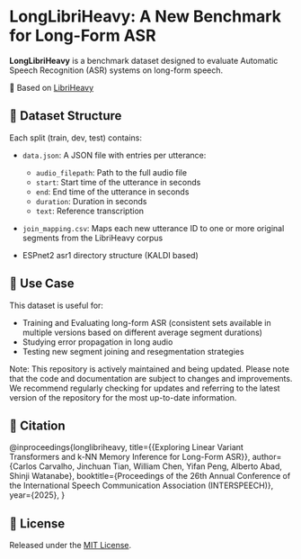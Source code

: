# LongLibriHeavy: A New Benchmark for Long-Form ASR

**LongLibriHeavy** is a benchmark dataset designed to evaluate Automatic Speech Recognition (ASR) systems on long-form speech.

🔗 Based on [LibriHeavy](https://github.com/k2-fsa/libriheavy)

## 📂 Dataset Structure

Each split (train, dev, test) contains:

- `data.json`: A JSON file with entries per utterance:
  - `audio_filepath`: Path to the full audio file
  - `start`: Start time of the utterance in seconds
  - `end`: End time of the utterance in seconds
  - `duration`: Duration in seconds
  - `text`: Reference transcription

- `join_mapping.csv`: Maps each new utterance ID to one or more original segments from the LibriHeavy corpus
- ESPnet2 asr1 directory structure (KALDI based)

## 🧪 Use Case

This dataset is useful for:

- Training and Evaluating long-form ASR (consistent sets available in multiple versions based on different average segment durations)
- Studying error propagation in long audio
- Testing new segment joining and resegmentation strategies

Note: This repository is actively maintained and being updated. Please note that the code and documentation are subject to changes and improvements. We recommend regularly checking for updates and referring to the latest version of the repository for the most up-to-date information.

## 📎 Citation

@inproceedings{longlibriheavy,
    title={{Exploring Linear Variant Transformers and k-NN Memory Inference for Long-Form ASR}},
    author={Carlos Carvalho, Jinchuan Tian, William Chen, Yifan Peng, Alberto Abad, Shinji Watanabe},
    booktitle={Proceedings of the 26th Annual Conference of the International Speech Communication Association (INTERSPEECH)},
    year={2025},
}

## 📄 License

Released under the [MIT License](LICENSE).
